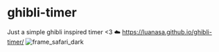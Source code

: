 # ghibli-timer
Just a simple ghibli inspired timer &lt;3
☁️ https://luanasa.github.io/ghibli-timer/
![frame_safari_dark](https://github.com/luanasa/ghibli-timer/assets/38231334/51e0b408-8214-4df1-8374-7d339dac1f80)

